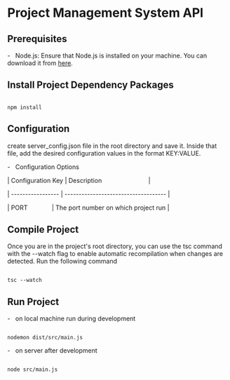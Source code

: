 # Project Management System API

## Prerequisites

-   Node.js: Ensure that Node.js is installed on your machine. You can download it from [here](https://nodejs.org).

## Install Project Dependency Packages

```

npm install

```

## Configuration

create server_config.json file in the root directory and save it. Inside that file, add the desired configuration values in the format KEY:VALUE.

-   Configuration Options

| Configuration Key | Description                           |

| ----------------- | ------------------------------------ |

| PORT              | The port number on which project run |

## Compile Project

Once you are in the project's root directory, you can use the tsc command with the --watch flag to enable automatic recompilation when changes are detected. Run the following command

```

tsc --watch

```

## Run Project

-   on local machine run during development

```

nodemon dist/src/main.js

```

-   on server after development

```

node src/main.js

```